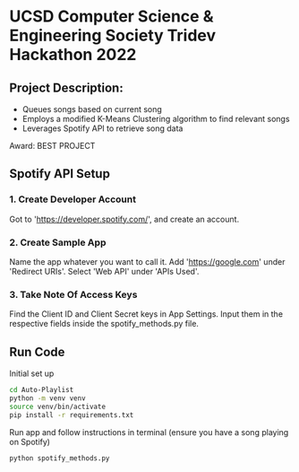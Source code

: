 # UCSD Computer Science & Engineering Society Tridev Hackathon 2022

## Project Description:
- Queues songs based on current song
- Employs a modified K-Means Clustering algorithm to find relevant songs
- Leverages Spotify API to retrieve song data

Award: BEST PROJECT

## Spotify API Setup

### 1. Create Developer Account

Got to 'https://developer.spotify.com/', and create an account.

### 2. Create Sample App

Name the app whatever you want to call it. Add 'https://google.com' under 'Redirect URIs'. Select 'Web API' under 'APIs Used'.

### 3. Take Note Of Access Keys

Find the Client ID and Client Secret keys in App Settings. Input them in the respective fields inside the spotify_methods.py file.

## Run Code

Initial set up
```bash
cd Auto-Playlist
python -m venv venv
source venv/bin/activate
pip install -r requirements.txt
```
Run app and follow instructions in terminal (ensure you have a song playing on Spotify)
```bash
python spotify_methods.py
```

